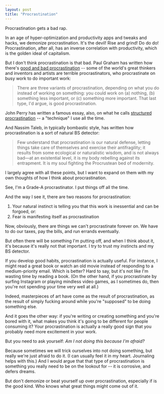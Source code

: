 ```yaml
---
layout: post
title: "Procrastination"
---
```

Procrastination gets a bad rap.

In an age of hyper-optimization and productivity apps and tweaks and hacks, we demonize procrastination. It's the devil! Rise and grind! Do do do! Procrastination, after all, has an inverse correlation with productivity, which is the golden ideal of capitalism.

But I don't think procrastination is that bad. Paul Graham has written how there's [good and bad procrastination](http://www.paulgraham.com/procrastination.html) -- some of the world's great thinkers and inventors and artists are terrible procrastinators, who procrastinate on busy work to do important work:

> There are three variants of procrastination, depending on what you do instead of working on something: you could work on (a) nothing, (b) something less important, or (c) something more important. That last type, I'd argue, is good procrastination.

John Perry has written a famous essay, also, on what he calls [structured procrastination](http://structuredprocrastination.com/) -- a "technique" I use all the time.

And Nassim Taleb, in typically bombastic style, has written how procrastination is a sort of natural BS detector:

>  Few understand that procrastination is our natural defense, letting things take care of themselves and exercise their antifragility; it results from some ecological or naturalistic wisdom, and is not always bad—at an existential level, it is my body rebelling against its entrapment. It is my soul fighting the Procrustean bed of modernity.

I largely agree with all these points, but I want to expand on them with my own thoughts of how I think about procrastination.

See, I'm a Grade-A procrastinator. I put things off all the time.

And the way I see it, there are two reasons for procrastination:

1. Your natural instinct is telling you that this work is inessential and can be forgoed, or:
2. Fear is manifesting itself as procrastination

Now, obviously, there are things we can't procrastinate forever on. We have to do our taxes, pay the bills, and run errands eventually.

But often there will be something I'm putting off, and when I think about it, it's because it's really not that important. I try to trust my instincts and my BS detector.

If you develop good habits, procrastination is actually useful. For instance, I might read a great book or watch an old movie instead of responding to a medium-priority email. Which is better? Hard to say, but it's not like I'm wasting time by reading a book. (On the other hand, if you procrastinate by surfing Instagram or playing mindless video games, as I sometimes do, then you're not spending your time very well at all.)

Indeed, masterpieces of art have come as the result of procrastination, as the result of simply fucking around while you're "supposed" to be doing something else.

And it goes the other way: if you're writing or creating something and you're bored with it, what makes you think it's going to be different for people consuming it? Your procrastination is actually a really good sign that you probably need more excitement in your work.

But you need to ask yourself: *Am I not doing this because I'm afraid?*

Because sometimes we will trick ourselves into not doing something, but really we're just afraid to do it. (I can usually feel it in my heart. Journaling helps with this.) And I would argue that that type of procrastination is something you really need to be on the lookout for -- it is corrosive, and defers dreams.

But don't demonize or beat yourself up over procrastination, especially if is the good kind. Who knows what great things might come out of it.

